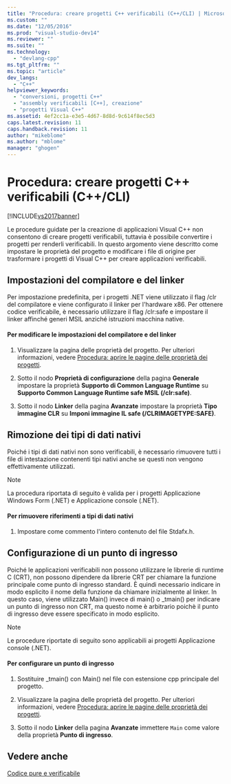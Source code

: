 ```yaml
---
title: "Procedura: creare progetti C++ verificabili (C++/CLI) | Microsoft Docs"
ms.custom: ""
ms.date: "12/05/2016"
ms.prod: "visual-studio-dev14"
ms.reviewer: ""
ms.suite: ""
ms.technology: 
  - "devlang-cpp"
ms.tgt_pltfrm: ""
ms.topic: "article"
dev_langs: 
  - "C++"
helpviewer_keywords: 
  - "conversioni, progetti C++"
  - "assembly verificabili [C++], creazione"
  - "progetti Visual C++"
ms.assetid: 4ef2cc1a-e3e5-4d67-8d8d-9c614f8ec5d3
caps.latest.revision: 11
caps.handback.revision: 11
author: "mikeblome"
ms.author: "mblome"
manager: "ghogen"
---
```

# Procedura: creare progetti C++ verificabili (C++/CLI)
[!INCLUDE[vs2017banner](../assembler/inline/includes/vs2017banner.md)]

Le procedure guidate per la creazione di applicazioni Visual C\+\+ non consentono di creare progetti verificabili, tuttavia è possibile convertire i progetti per renderli verificabili.  In questo argomento viene descritto come impostare le proprietà del progetto e modificare i file di origine per trasformare i progetti di Visual C\+\+ per creare applicazioni verificabili.  
  
## Impostazioni del compilatore e del linker  
 Per impostazione predefinita, per i progetti .NET viene utilizzato il flag \/clr del compilatore e viene configurato il linker per l'hardware x86.  Per ottenere codice verificabile, è necessario utilizzare il flag \/clr:safe e impostare il linker affinché generi MSIL anziché istruzioni macchina native.  
  
#### Per modificare le impostazioni del compilatore e del linker  
  
1.  Visualizzare la pagina delle proprietà del progetto.  Per ulteriori informazioni, vedere [Procedura: aprire le pagine delle proprietà dei progetti](../misc/how-to-open-project-property-pages.md).  
  
2.  Sotto il nodo **Proprietà di configurazione** della pagina **Generale** impostare la proprietà **Supporto di Common Language Runtime** su **Supporto Common Language Runtime safe MSIL \(\/clr:safe\)**.  
  
3.  Sotto il nodo **Linker** della pagina **Avanzate** impostare la proprietà **Tipo immagine CLR** su **Imponi immagine IL safe \(\/CLRIMAGETYPE:SAFE\)**.  
  
## Rimozione dei tipi di dati nativi  
 Poiché i tipi di dati nativi non sono verificabili, è necessario rimuovere tutti i file di intestazione contenenti tipi nativi anche se questi non vengono effettivamente utilizzati.  
  
> [!NOTE]
>  La procedura riportata di seguito è valida per i progetti Applicazione Windows Form \(.NET\) e Applicazione console \(.NET\).  
  
#### Per rimuovere riferimenti a tipi di dati nativi  
  
1.  Impostare come commento l'intero contenuto del file Stdafx.h.  
  
## Configurazione di un punto di ingresso  
 Poiché le applicazioni verificabili non possono utilizzare le librerie di runtime C \(CRT\), non possono dipendere da librerie CRT per chiamare la funzione principale come punto di ingresso standard.  È quindi necessario indicare in modo esplicito il nome della funzione da chiamare inizialmente al linker. In questo caso, viene utilizzato Main\(\) invece di main\(\) o \_tmain\(\) per indicare un punto di ingresso non CRT, ma questo nome è arbitrario poichè il punto di ingresso deve essere specificato in modo esplicito.  
  
> [!NOTE]
>  Le procedure riportate di seguito sono applicabili ai progetti Applicazione console \(.NET\).  
  
#### Per configurare un punto di ingresso  
  
1.  Sostituire \_tmain\(\) con Main\(\) nel file con estensione cpp principale del progetto.  
  
2.  Visualizzare la pagina delle proprietà del progetto.  Per ulteriori informazioni, vedere [Procedura: aprire le pagine delle proprietà dei progetti](../misc/how-to-open-project-property-pages.md).  
  
3.  Sotto il nodo **Linker** della pagina **Avanzate** immettere `Main` come valore della proprietà **Punto di ingresso**.  
  
## Vedere anche  
 [Codice pure e verificabile](../dotnet/pure-and-verifiable-code-cpp-cli.md)